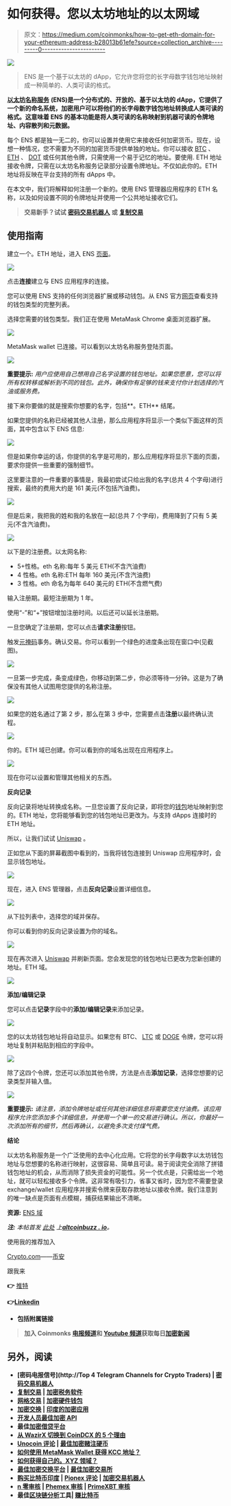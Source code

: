 # 如何获得。您以太坊地址的以太网域

> 原文：<https://medium.com/coinmonks/how-to-get-eth-domain-for-your-ethereum-address-b28013b61efe?source=collection_archive---------0----------------------->

![](img/b4d70eebcd9a35c50e71a8a3a4f9038f.png)

> ENS 是一个基于以太坊的 dApp，它允许您将您的长字母数字钱包地址映射成一种简单的、人类可读的格式。

[**以太坊名称服务**](https://ens.domains/) **(ENS)是一个分布式的、开放的、基于以太坊的 dApp，它提供了一个新的命名系统，加密用户可以将他们的长字母数字钱包地址转换成人类可读的格式。这意味着 ENS 的基本功能是将人类可读的名称映射到机器可读的令牌地址、内容散列和元数据。**

每个 ENS 都是独一无二的，你可以设置并使用它来接收任何加密货币。现在，设想一种情况，您不需要为不同的加密货币提供单独的地址。你可以接收 [BTC](https://bitcoin.org/en/) 、 [ETH](https://ethereum.org/en/) 、 [DOT](https://coinmarketcap.com/currencies/polkadot-new/) 或任何其他令牌，只需使用一个易于记忆的地址。要使用. ETH 地址接收令牌，只需在以太坊名称服务记录部分设置令牌地址。不仅如此你的。ETH 地址将反映在平台支持的所有 dApps 中。

在本文中，我们将解释如何注册一个新的。使用 ENS 管理器应用程序的 ETH 名称，以及如何设置不同的令牌地址并使用一个公共地址接收它们。

> **交易新手？试试** [**密码交易机器人**](/coinmonks/crypto-trading-bot-c2ffce8acb2a) **或** [**复制交易**](/coinmonks/top-10-crypto-copy-trading-platforms-for-beginners-d0c37c7d698c)

## **使用指南**

建立一个。ETH 地址，进入 ENS [页面](https://app.ens.domains/)。

![](img/9a03786a2f94c1374cdb2c33f5324fa0.png)

点击**连接**建立与 ENS 应用程序的连接。

您可以使用 ENS 支持的任何浏览器扩展或移动钱包。从 ENS 官方[网页](https://ens.domains/)查看支持的钱包类型的完整列表。

选择您需要的钱包类型。我们正在使用 MetaMask Chrome 桌面浏览器扩展。

![](img/8d8baaf80aca03de9ef0df5f28fe2d6b.png)

MetaMask wallet 已连接。可以看到以太坊名称服务登陆页面。

![](img/f544457ec70dc2effedee8ffc67e4f83.png)

**重要提示:** *用户应使用自己想用自己名字设置的钱包地址。如果您愿意，您可以将所有权转移或解析到不同的钱包。此外，确保你有足够的钱来支付你计划选择的汽油或服务费。*

接下来你要做的就是搜索你想要的名字，包括**。ETH** 结尾。

如果您提供的名称已经被其他人注册，那么应用程序将显示一个类似下面这样的页面，其中包含以下 ENS 信息:

![](img/d68fedadaa2170f69b940938cd2ddadd.png)

但是如果你幸运的话，你提供的名字是可用的，那么应用程序将显示下面的页面，要求你提供一些重要的强制细节。

这里要注意的一件重要的事情是，我最初尝试只给出我的名字(总共 4 个字母)进行搜索，最终的费用大约是 161 美元(不包括汽油费)。

![](img/bc7e9816f2d744ec9ed273bf618815fc.png)

但是后来，我把我的姓和我的名放在一起(总共 7 个字母)，费用降到了只有 5 美元(不含汽油费)。

![](img/329f41b88d65ad6a65220a8a23f8c9f1.png)

以下是的注册费。以太网名称:

*   5+性格。eth 名称:每年 5 美元 ETH(不含汽油费)
*   4 性格。eth 名称:ETH 每年 160 美元(不含汽油费)
*   3 性格。eth 命名为每年 640 美元的 ETH(不含燃气费)

输入注册期。最短注册期为 1 年。

使用“-”和“+”按钮增加注册时间。以后还可以延长注册期。

一旦您确定了注册期，您可以点击**请求注册**按钮。

触发[元掩码](https://www.altcoinbuzz.io/reviews/wallet/how-to-use-the-metamask-ethereum-mobile-wallet/)事务。确认交易。你可以看到一个绿色的进度条出现在窗口中(见截图)。

![](img/6bec52b61a0fdbd3575f9fba12aef9e5.png)

一旦第一步完成，条变成绿色，你移动到第二步，你必须等待一分钟。这是为了确保没有其他人试图用您提供的名称注册。

![](img/44bef7370e66f1ccebb163d8e1cf9f2e.png)

如果您的姓名通过了第 2 步，那么在第 3 步中，您需要点击**注册**以最终确认流程。

![](img/04655ddbd2a83edb8ba87cecc710f43e.png)

你的。ETH 域已创建。你可以看到你的域名出现在应用程序上。

![](img/cc05500e45b99642cfa4ac7a2197773a.png)

现在你可以设置和管理其他相关的东西。

**反向记录**

反向记录将地址转换成名称。一旦您设置了反向记录，即将您的[钱包](https://www.altcoinbuzz.io/tag/wallet/)地址映射到您的。ETH 地址，您将能够看到您的钱包地址已更改为。与支持 dApps 连接时的 ETH 地址。

所以，让我们试试 [Uniswap](https://uniswap.org/) 。

正如您从下面的屏幕截图中看到的，当我将钱包连接到 Uniswap 应用程序时，会显示钱包地址。

![](img/1db5d80dbe63909b722b7a4474700633.png)

现在，进入 ENS 管理器，点击**反向记录**设置详细信息。

![](img/3ab41b0c8fa82ed3b370c04817df64cc.png)

从下拉列表中，选择您的域并保存。

你可以看到你的反向记录设置为你的域名。

![](img/130e0cfc1534e3c7792fbce4d6dc18af.png)

现在再次进入 [Uniswap](https://www.altcoinbuzz.io/reviews/altcoin-projects/10-reasons-to-buy-uni-uniswap-in-2021/) 并刷新页面。您会发现您的钱包地址已更改为您新创建的地址。ETH 域。

![](img/ecb4228199aafac0a54ac8b762c3643d.png)

**添加/编辑记录**

您可以点击**记录**字段中的**添加/编辑记录**来添加记录。

![](img/95537628f44d620b19d2dc7ca9002134.png)

您的以太坊钱包地址将自动显示。如果您有 BTC、 [LTC](https://coinmarketcap.com/currencies/litecoin/) 或 [DOGE](https://coinmarketcap.com/currencies/dogecoin/) 令牌，您可以将地址复制并粘贴到相应的字段中。

![](img/d6401823936aa3c6f027852aca0c8001.png)

除了这四个令牌，您还可以添加其他令牌，方法是点击**添加记录**，选择您想要的记录类型并输入值。

![](img/7b5e379c19a29bccca4926c7eccd27bf.png)

**重要提示:** *请注意，添加令牌地址或任何其他详细信息将需要您支付油费。该应用程序允许您添加多个详细信息，并使用一个单一的交易进行确认。所以，你最好一次添加所有的细节，然后再确认，以避免多次支付煤气费。*

**结论**

以太坊名称服务是一个广泛使用的去中心化应用。它将您的长字母数字以太坊钱包地址与您想要的名称进行映射，这很容易、简单且可读。易于阅读完全消除了拼错钱包地址的机会，从而消除了损失资金的可能性。另一个优点是，只需给出一个地址，就可以轻松接收多个令牌。这非常有吸引力，省事又省时，因为您不需要登录 exchange/wallet 应用程序并搜索令牌来获取存款地址以接收令牌。我们注意到的唯一缺点是页面有点模糊，捕获结果输出不清晰。

**资源:** [ENS 域](https://ens.domains/)

***注:*** *本帖首发* [*此处*](https://www.altcoinbuzz.io/bitcoin-and-crypto-guide/how-to-get-eth-domain-for-your-ethereum-address/) *上*[***altcoinbuzz . io***](http://www.altcoinbuzz.io/)*。*

使用我的推荐加入

[Crypto.com](https://binance.com/en/register?ref=E8PCD3AF)——[币安](https://platinum.crypto.com/r/sut3pd9bzn)

跟我来

**👉** [推特](https://twitter.com/rumadas123)

**👉**[**Linkedin**](https://www.linkedin.com/in/ruma-das-a1439320/)

*   **包括附属链接**

> **加入 Coinmonks [电报频道](https://t.me/coincodecap)和 [Youtube 频道](https://www.youtube.com/c/coinmonks/videos)获取每日[加密新闻](http://coincodecap.com/)**

## **另外，阅读**

*   **[密码电报信号](http://Top 4 Telegram Channels for Crypto Traders) | [密码交易机器人](/coinmonks/crypto-trading-bot-c2ffce8acb2a)**
*   **[复制交易](/coinmonks/top-10-crypto-copy-trading-platforms-for-beginners-d0c37c7d698c) | [加密税务软件](/coinmonks/crypto-tax-software-ed4b4810e338)**
*   **[网格交易](https://coincodecap.com/grid-trading) | [加密硬件钱包](/coinmonks/the-best-cryptocurrency-hardware-wallets-of-2020-e28b1c124069)**
*   **[加密交换](/coinmonks/crypto-exchange-dd2f9d6f3769) | [印度的加密应用](/coinmonks/buy-bitcoin-in-india-feb50ddfef94)**
*   **[开发人员最佳加密 API](/coinmonks/best-crypto-apis-for-developers-5efe3a597a9f)**
*   **最佳[加密借贷平台](/coinmonks/top-5-crypto-lending-platforms-in-2020-that-you-need-to-know-a1b675cec3fa)**
*   **[从 WazirX 切换到 CoinDCX 的 5 个理由](https://coincodecap.com/reasons-to-switch-from-wazirx-to-coindcx)**
*   **[Unocoin 评论](https://coincodecap.com/unocoin-review) | [最佳加密赌注硬币](https://coincodecap.com/best-crypto-staking-coins)**
*   **[如何使用 MetaMask Wallet 获得 KCC 地址？](https://coincodecap.com/kcc-address-metamask)**
*   **[如何获得自己的。XYZ 领域？](https://coincodecap.com/xyz-domain)**
*   **[最佳加密交换平台](https://coincodecap.com/best-crypto-swap-platforms) | [最佳加密交易所](https://coincodecap.com/crypto-exchange)**
*   **[购买比特币印度](/coinmonks/buy-bitcoin-in-india-feb50ddfef94) | [Pionex 评论](/coinmonks/pionex-review-exchange-with-crypto-trading-bot-1e459d0191ea) | [加密交易机器人](/coinmonks/crypto-trading-bot-c2ffce8acb2a)**
*   **[n 零审核](/coinmonks/ngrave-zero-review-c465cf8307fc) | [Phemex 审核](/coinmonks/phemex-review-4cfba0b49e28) | [PrimeXBT 审核](/coinmonks/primexbt-review-88e0815be858)**
*   **最佳[区块链分析](https://bitquery.io/blog/best-blockchain-analysis-tools-and-software)工具| [赚比特币](/coinmonks/earn-bitcoin-6e8bd3c592d9)**